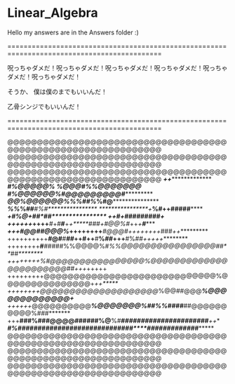 # Linear_Algebra
Hello my answers are in the Answers folder :)

============================================================================================

呪っちゃダメだ！呪っちゃダメだ！呪っちゃダメだ！呪っちゃダメだ！呪っちゃダメだ！呪っちゃダメだ！

そうか、 僕は僕のまでもいいんだ！

乙骨シンジでもいいんだ！

============================================================================================

@@@@@@@@@@@@@@@@@@@@@@@@@@@@@@@@@@@@@@@@@@@@@@@@@@@@@@@@@@@@@@@
@@@@@@@@@@@@@@@@@@@@@@@@@@@@@@@@@@@@@@@@@@@@@@@@@@@@@@@@@@@@@@@
@@@@@@@@@@@@@@@@@@@@@@@@@@@@@@@@@@@@@@@@@@@@@@@@@@@@@@@@@@@@@@@
************************+*******************+******************
*************************************#%@@@@@%******************
*****************%@@@#***************%%@@@@@@@*****************
***************#%@@@@@@%************#@@@@@@@@@#****************
***************@@%@@@@@@%************%%##%*%#@*****************
***************%****%*%#**************#*****#%#****************
****************+*****%#**++**************##**###**************
**************+*****#%@**+**************##*#**#****************
***********++****#+#####************#*******###***+************
***++++++*++++***#*+#**#**+*+*****###+#@@%#*++*+*****#*********
******+++***#@@##@@@%*++++++++***#@@@#++++++++*###*++**********
++++++++++**#@#**#***##*++#++**#**%*##*+++**#%##*+++++*********
++++++++**#**#####%%@@@@%#****%%@@@@@@@@@@@@@@@@##**#*#********
++++++++%#@@@@@@@@@@@@@@@@%@@@@@@@@@@@@@@@@@@@@@@@##*+*++*+++++
+++++++++@@@@@@@@@@@@@@@@@@@@@@@@@@@@@%@@@@@@@@@@@@@@@+*++*****
++++++++@@@@@@@@@@@@@@@@@@@@*%@@##@@@***%@@@@@@@@@@@@@******+**
++++++*@@@@@@@@@@***%@@@@@@@%##%%####***##@@@@@@@@@@%###*******
+++**###%###@@@@######%@**%#**#*****#####################**++**
*****#%############################**#****#############********
@@@@@@@@@@@@@@@@@@@@@@@@@@@@@@@@@@@@@@@@@@@@@@@@@@@@@@@@@@@@@@@
@@@@@@@@@@@@@@@@@@@@@@@@@@@@@@@@@@@@@@@@@@@@@@@@@@@@@@@@@@@@@@@
@@@@@@@@@@@@@@@@@@@@@@@@@@@@@@@@@@@@@@@@@@@@@@@@@@@@@@@@@@@@@@@

